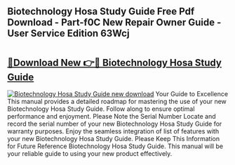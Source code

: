 ## Biotechnology Hosa Study Guide Free Pdf Download - Part-f0C New Repair Owner Guide - User Service Edition 63Wcj

# <h2><a href="http://bc87802.oget.top/?id=Biotechnology+Hosa+Study+Guide">🔗Download New 👉🔴 Biotechnology Hosa Study Guide</a></h2>

[![Biotechnology Hosa Study Guide new download](https://i.imgur.com/5g1atiW.png)](http://bc87802.oget.top/?id=Biotechnology+Hosa+Study+Guide)
Your Guide to Excellence This manual provides a detailed roadmap for mastering the use of your new Biotechnology Hosa Study Guide. Follow along to ensure optimal performance and enjoyment. Please Note the Serial Number Locate and record the serial number of your new Biotechnology Hosa Study Guide for warranty purposes. Enjoy the seamless integration of list of features with your new Biotechnology Hosa Study Guide. Please Keep This Information for Future Reference Biotechnology Hosa Study Guide. This manual will be your reliable guide to using your new product effectively.

